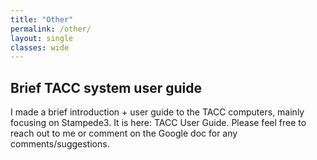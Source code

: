 ```yaml
---
title: "Other"
permalink: /other/
layout: single
classes: wide
---
```


## Brief TACC system user guide

I made a brief introduction + user guide to the TACC computers, mainly focusing on Stampede3. 
It is here: <a href="https://docs.google.com/document/d/1HLPtyZK3-dxmGV8FDPCEkML459A1c449rHoiEcx39kg/edit?usp=sharing" style="text-decoration:none" target="_blank">TACC User Guide</a>.
Please feel free to reach out to me or comment on the Google doc for any comments/suggestions.

